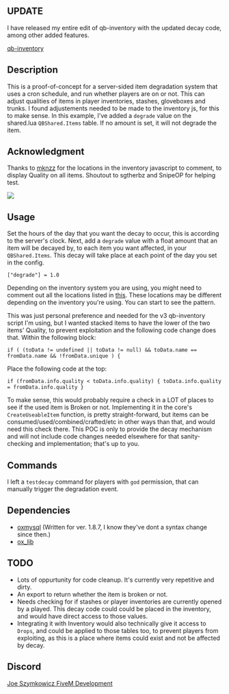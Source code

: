 ## UPDATE
I have released my entire edit of qb-inventory with the updated decay code, among other added features.

[qb-inventory](https://github.com/JoeSzymkowiczFiveM/qb-inventory)

## Description
This is a proof-of-concept for a server-sided item degradation system that uses a cron schedule, and run whether players are on or not. This can adjust qualities of items in player inventories, stashes, gloveboxes and trunks. I found adjustements needed to be made to the inventory js, for this to make sense. In this example, I've added a `degrade` value on the shared.lua `QBShared.Items` table. If no amount is set, it will not degrade the item.

## Acknowledgment
Thanks to [mknzz](https://github.com/mknzz/qb-durability) for the locations in the inventory javascript to comment, to display Quality on all items. Shoutout to sgtherbz and SnipeOP for helping test.

![](https://i.imgur.com/zppoJPE.png)
## Usage
Set the hours of the day that you want the decay to occur, this is according to the server's clock. Next, add a `degrade` value with a float amount that an item will be decayed by, to each item you want affected, in your `QBShared.Items`. This decay will take place at each point of the day you set in the config.

`
["degrade"] = 1.0
`

Depending on the inventory system you are using, you might need to comment out all the locations listed in [this](https://github.com/mknzz/qb-inventory/commit/5bc5e2016e2b44d18fb2568d108b874c5e208e47). These locations may be different depending on the inventory you're using. You can start to see the pattern.

This was just personal preference and needed for the v3 qb-inventory script I'm using, but I wanted stacked items to have the lower of the two items' Quality, to prevent exploitation and the following code change does that. Within the following block:

`if (
    (toData != undefined || toData != null) &&
    toData.name == fromData.name &&
    !fromData.unique
) {`

Place the following code at the top:

`if (fromData.info.quality < toData.info.quality) {
    toData.info.quality = fromData.info.quality
}`

To make sense, this would probably require a check in a LOT of places to see if the used item is Broken or not. Implementing it in the core's `CreateUseableItem` function, is pretty straight-forward, but items can be consumed/used/combined/crafted/etc in other ways than that, and would need this check there. This POC is only to provide the decay mechanism and will not include code changes needed elsewhere for that sanity-checking and implementation; that's up to you.

## Commands
I left a `testdecay` command for players with `god` permission, that can manually trigger the degradation event.

## Dependencies
- [oxmysql](https://github.com/overextended/oxmysql) (Written for ver. 1.8.7, I know they've dont a syntax change since then.)
- [ox_lib](https://github.com/overextended/ox_lib)

## TODO
- Lots of oppurtunity for code cleanup. It's currently very repetitive and dirty.
- An export to return whether the item is broken or not.
- Needs checking for if stashes or player inventories are currently opened by a played. This decay code could could be placed in the inventory, and would have direct access to those values.
- Integrating it with Inventory would also technically give it access to `Drops`, and could be applied to those tables too, to prevent players from exploiting, as this is a place where items could exist and not be affected by decay.

## Discord
[Joe Szymkowicz FiveM Development](https://discord.gg/5vPGxyCB4z)

